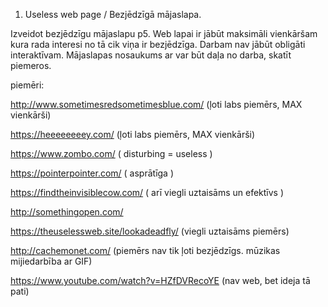 1. Useless web page / Bezjēdzīgā mājaslapa.

  Izveidot bezjēdzīgu mājaslapu p5. Web lapai ir jābūt maksimāli vienkāršam kura rada interesi no tā cik viņa ir bezjēdzīga. Darbam nav jābūt obligāti interaktīvam.
  Mājaslapas nosaukums ar var būt daļa no darba, skatīt piemeros. 
  
  
  piemēri:
  
  http://www.sometimesredsometimesblue.com/ (ļoti labs piemērs, MAX vienkārši)
  
  https://heeeeeeeey.com/ (ļoti labs piemērs, MAX vienkārši)
  
  https://www.zombo.com/ ( disturbing = useless )
  
  https://pointerpointer.com/ ( asprātīga )
  
  https://findtheinvisiblecow.com/ ( arī viegli uztaisāms un efektīvs )
  
  http://somethingopen.com/ 
  
  https://theuselessweb.site/lookadeadfly/ (viegli uztaisāms piemērs)
  
  http://cachemonet.com/ (piemērs nav tik ļoti bezjēdzīgs. mūzikas mijiedarbība ar GIF)
  
  https://www.youtube.com/watch?v=HZfDVRecoYE (nav web, bet ideja tā pati)
  
